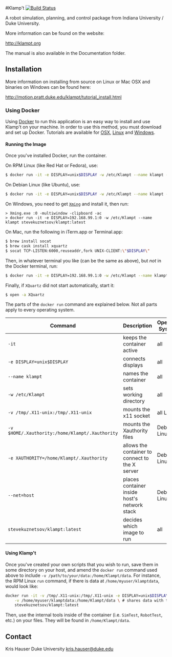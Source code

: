 #Klamp't [![Build Status](https://travis-ci.org/krishauser/Klampt.svg?branch=master)](https://travis-ci.org/krishauser/Klampt)

A robot simulation, planning, and control package from Indiana University /
Duke University.

More information can be found on the website:

   http://klampt.org

The manual is also available in the Documentation folder.

## Installation

More information on installing from source on Linux or Mac OSX and binaries on Windows can be found here:

   http://motion.pratt.duke.edu/klampt/tutorial_install.html

### Using Docker

Using [Docker](https://www.docker.com) to run this application is an easy way to install and use Klamp't on your machine. In order to use this method, you must download and set up Docker. Tutorials are available for [OSX](http://docs.docker.com/mac/started/), [Linux](http://docs.docker.com/linux/started) and [Windows](http://docs.docker.com/windows/started). 

#### Running the Image

Once you've installed Docker, run the container. 

On RPM Linux (like Red Hat or Fedora), use:

```sh
$ docker run -it -e DISPLAY=unix$DISPLAY -w /etc/Klampt --name klampt -v /tmp/.X11-unix:/tmp/.X11-unix stevekuznetsov/klampt:latest
```

On Debian Linux (like Ubuntu), use:

```sh
$ docker run -it -e DISPLAY=unix$DISPLAY -w /etc/Klampt --name klampt -v /tmp/.X11-unix:/tmp/.X11-unix -v $HOME/.Xauthority:/home/Klampt/.Xauthority -e XAUTHORITY=/home/Klampt/.Xauthority --net=host stevekuznetsov/klampt:latest
```

On Windows, you need to get [`Xming`](http://sourceforge.net/projects/xming/) and install it, then run:

```
> Xming.exe :0 -multiwindow -clipboard -ac
> docker run -it -e DISPLAY=192.168.99.1:0 -w /etc/Klampt --name klampt stevekuznetsov/klampt:latest
```

On Mac, run the following in iTerm.app or Terminal.app:

```sh
$ brew install socat
$ brew cask install xquartz
$ socat TCP-LISTEN:6000,reuseaddr,fork UNIX-CLIENT:\"$DISPLAY\"
```

Then, in whatever terminal you like (can be the same as above), but *not* in the Docker terminal, run:

```sh
$ docker run -it -e DISPLAY=192.168.99.1:0 -w /etc/Klampt --name klampt stevekuznetsov/klampt:latest
```

Finally, if `XQuartz` did not start automatically, start it:

```sh
$ open -a XQuartz
```

The parts of the `docker run` command are explained below. Not all parts apply to every operating system.

  Command                                       | Description                                     | Operating Systems |
| --------------------------------------------- | ----------------------------------------------- | ----------------- |
`-it`                                           | keeps the container active                      | all               |
`-e DISPLAY=unix$DISPLAY`                       | connects displays                               | all               |
`--name klampt`                                 | names the container                             | all               | 
`-w /etc/Klampt`                                | sets working directory                          | all               |
`-v /tmp/.X11-unix:/tmp/.X11-unix`              | mounts the x11 socket                           | all Linux         |
`-v $HOME/.Xauthority:/home/Klampt/.Xauthority` | mounts the Xauthority files                     | Debian Linux      |
`-e XAUTHORITY=/home/Klampt/.Xauthority`        | allows the container to connect to the X server | Debian Linux      |
`--net=host`                                    | places container inside host's network stack    | Debian Linux      |
`stevekuznetsov/klampt:latest`                  | decides which image to run                      | all               |

#### Using Klamp't 

Once you've created your own scripts that you wish to run, save them in some directory on your host, and amend the `docker run` command used above to include `-v /path/to/your/data:/home/Klampt/data`. For instance, the RPM Linux `run` command, if there is data at `/home/myuser/klamptdata`, would look like:

```sh
docker run -it -v /tmp/.X11-unix:/tmp/.X11-unix -e DISPLAY=unix$DISPLAY --name klampt \
	-v /home/myuser/klamptdata:/home/Klampt/data \ # shares data with the container
	stevekuznetsov/klampt:latest
```

Then, use the internal tools inside of the container (i.e. `SimTest`, `RobotTest`, etc.) on your files. They will be found in `/home/Klampt/data`. 




## Contact

Kris Hauser
Duke University
kris.hauser@duke.edu

